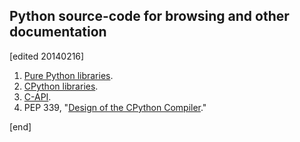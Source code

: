 ## Python source-code for browsing and other documentation

[edited 20140216]

1. [Pure Python libraries](http://hg.python.org/cpython/file/tip/Lib).
1. [CPython libraries](http://hg.python.org/cpython/file/tip/Modules).
1. [C-API](http://docs.python.org/3.3/c-api/index.html).
1. PEP 339, "[Design of the CPython Compiler](http://www.python.org/dev/peps/pep-0339/)."

[end]
